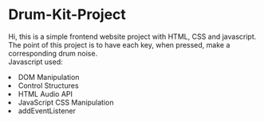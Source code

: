 # Drum-Kit-Project
Hi, this is a simple frontend website project with HTML, CSS and javascript. The point of this project is to have each key, when pressed, make a corresponding drum noise. 
<br>Javascript used:
<li>DOM Manipulation
<li>Control Structures
<li>HTML Audio API
<li>JavaScript CSS Manipulation
<li>addEventListener

